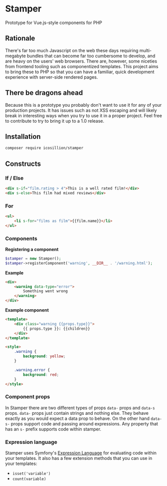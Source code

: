 # Stamper

Prototype for Vue.js-style components for PHP

## Rationale

There's far too much Javascript on the web these days requiring multi-megabyte bundles
that can become far too cumbersome to develop, and are heavy on the users' web browsers.
There are, however, some niceties from frontend tooling such as componentized templates.
This project aims to bring these to PHP so that you can have a familiar, quick development
experience with server-side rendered pages.

## There be dragons ahead

Because this is a prototype you probably don't want to use it for any of your production
projects. It has issues such as not XSS escaping and will likely break in interesting ways
when you try to use it in a proper project. Feel free to contribute to try to bring it up to
a 1.0 release.

## Installation

```bash
composer require icosillion/stamper
```

## Constructs

### If / Else

```html
<div s-if="film.rating > 4">This is a well rated film!</div>
<div s-else>This film had mixed reviews</div>
```

### For

```html
<ul>
    <li s-for="films as film">{{film.name}}</li>
</ul>
```

### Components

**Registering a component**
```php
$stamper = new Stamper();
$stamper->registerComponent('warning', __DIR__ . '/warning.html');
```

**Example**
```html
<div>
    <warning data-type="error">
        Something went wrong
    </warning>
</div>
```

**Example component**
```html
<template>
    <div class="warning {{props.type}}">
        {{ props.type }}: {{children}}
    </div>
</template>

<style>
    .warning {
        background: yellow;
    }

    .warning.error {
        background: red;
    }
</style>
```

### Component props

In Stamper there are two different types of props `data-` props and `data-s` props.
`data-` props just contain strings and nothing else. They behave exactly as you would
expect a data prop to behave. On the other hand `data-s-` props support code and
passing around expressions. Any property that has an `s-` prefix supports code within
stamper.

### Expression language

Stamper uses Symfony's [Expression Language](https://symfony.com/doc/current/components/expression_language.html)
for evaluating code within your templates. It also has a few extension methods that you
can use in your templates:

* `isset('variable')`
* `count(variable)`
